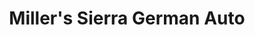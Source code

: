 ---
title: "Miller's Sierra German Auto"
url: /bishop/millers-sierra-german-auto/
shop: car repair
---